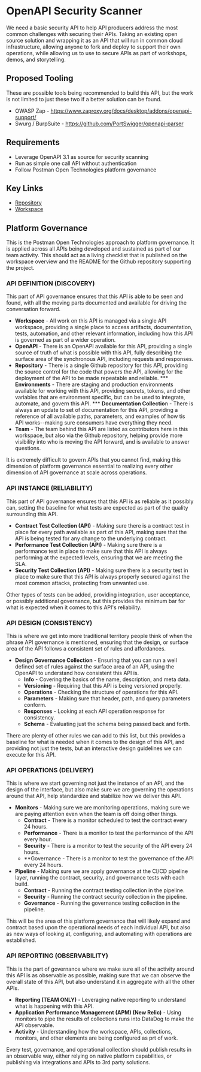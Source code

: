 # OpenAPI Security Scanner
We need a basic security API to help API producers address the most common challenges with securing their APIs. Taking an existing open source solution and wrapping it as an API that will run in common cloud infrastructure, allowing anyone to fork and deploy to support their own operations, while allowing us to use to secure APIs as part of workshops, demos, and storytelling.

## Proposed Tooling
These are possible tools being recommended to build this API, but the work is not limited to just these two if a better solution can be found.

- OWASP Zap - https://www.zaproxy.org/docs/desktop/addons/openapi-support/
- Swurg / BurpSuite - https://github.com/PortSwigger/openapi-parser

## Requirements

- Leverage OpenAPI 3.1 as source for security scanning
- Run as simple one call API without authentication
- Follow Postman Open Technologies platform governance

## Key Links

- [Repository](https://github.com/postman-open-technologies/openapi-security-scanner/blob/main/README.md)
- [Workspace](https://www.postman.com/postman/workspace/postman-open-technologies-openapi-security-scanner)

## Platform Governance
This is the Postman Open Technologies approach to platform governance. It is applied across all APIs being developed and sustained as part of our team activity. This should act as a living checklist that is published on the workspace overview and the README for the Github repository supporting the project.

### API DEFINITION (DISCOVERY)
This part of API governance ensures that this API is able to be seen and found, with all the moving parts documented and available for driving the conversation forward.

 - **Workspace** - All work on this API is managed via a single API workspace, providing a single place to access artifacts, documentation, tests, automation, and other relevant information, including how this API is governed as part of a wider operation.
 - **OpenAPI** - There is an OpenAPI available for this API, providing a single source of truth of what is possible with this API, fully describing the surface area of the synchronous API, including requests and responses.
 - **Repository** - There is a single Github repository for this API, providing the source control for the code that powers the API, allowing for the deployment of the API to be made repeatable and reliable.
*** **Environments** - There are staging and production environments available for working with this API, providing secrets, tokens, and other variables that are environment specific, but can be used to integrate, automate, and govern this API.
*** **Documentation Collectio**n - There is always an update to set of documentation for this API, providing a reference of all available paths, parameters, and examples of how tis API works--making sure consumers have everything they need.
 - **Team** - The team behind this API are listed as contributors here in this workspace, but also via the Github repository, helping provide more visibility into who is moving the API forward, and is available to answer questions.

It is extremely difficult to govern APIs that you cannot find, making this dimension of platform governance essential to realizing every other dimension of API governance at scale across operations.

### API INSTANCE (RELIABILITY)
This part of API governance ensures that this API is as reliable as it possibly can, setting the baseline for what tests are expected as part of the quality surrounding this API.

 - **Contract Test Collection (API)** - Making sure there is a contract test in place for every path available as part of this API, making sure that the API is being tested for any change to the underlying contract.
 - **Performance Test Collection (API)** - Making sure there is a performance test in place to make sure that this API is always performing at the expected levels, ensuring that we are meeting the SLA.
 - **Security Test Collection (API)** - Making sure there is a security test in place to make sure that this API is always properly secured against the most common attacks, protecting from unwanted use.

Other types of tests can be added, providing integration, user acceptance, or possibly additional governance, but this provides the minimum bar for what is expected when it comes to this API's reliability.

### API DESIGN (CONSISTENCY)
This is where we get into more traditional territory people think of when the phrase API governance is mentioned, ensuring that the design, or surface area of the API follows a consistent set of rules and affordances.

 - **Design Governance Collection** - Ensuring that you can run a well defined set of rules against the surface area of an API, using the OpenAPI to understand how consistent this API is.
    - **Info** - Covering the basics of the name, description, and meta data.
    - **Versioning** - Requiring that this API is being versioned properly.
    - **Operations** - Checking the structure of operations for this API.
    - **Parameters** - Making sure that header, path, and query parameters conform.
    - **Responses** - Looking at each API operation response for consistency.
    - **Schema** - Evaluating just the schema being passed back and forth.

There are plenty of other rules we can add to this list, but this provides a baseline for what is needed when it comes to the design of this API, and providing not just the tests, but an interactive design guidelines we can execute for this API. 

### API OPERATIONS (DELIVERY)
This is where we start governing not just the instance of an API, and the design of the interface, but also make sure we are governing the operations around that API, help standardize and stabilize how we deliver this API. 

 - **Monitors** - Making sure we are monitoring operations, making sure we are paying attention even when the team is off doing other things.
    - **Contract** - There is a monitor scheduled to test the contract every 24 hours.
    - **Performance** - There is a monitor to test the performance of the API every hour.
    - **Security** - There is a monitor to test the security of the API every 24 hours.
    - **Governance - There is a monitor to test the governance of the API every 24 hours.
 - **Pipeline** - Making sure we are apply governance at the CI/CD pipeline layer, running the contract, security, and governance tests with each build.
    - **Contract** - Running the contract testing collection in the pipeline.
    - **Security** - Running the contract security collection in the pipeline.
    - **Governance** - Running the governance testing collection in the pipeline. 

This will be the area of this platform governance that will likely expand and contract based upon the operational needs of each individual API, but also as new ways of looking at, configuring, and automating with operations are established. 

### API REPORTING (OBSERVABILITY)
This is the part of governance where we make sure all of the activity around this API is as observable as possible, making sure that we can observe the overall state of this API, but also understand it in aggregate with all the other APIs.

 - **Reporting (TEAM ONLY)** - Leveraging native reporting to understand what is happening with this API.
 - **Application Performance Management (APM) (New Relic)** - Using monitors to pipe the results of collections runs into DataDog to make the API observable.
 - **Activity** - Understanding how the workspace, APIs, collections, monitors, and other elements are being configured as prt of work. 

Every test, governance, and operational collection should publish results in an observable way, either relying on native platform capabilities, or publishing via integrations and APIs to 3rd party solutions.
